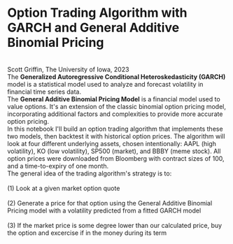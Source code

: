 <h1>Option Trading Algorithm with GARCH and General Additive Binomial Pricing</h1></br>
Scott Griffin, The University of Iowa, 2023</br>
The <b>Generalized Autoregressive Conditional Heteroskedasticity (GARCH)</b> model is a statistical model used to analyze and forecast volatility in financial time series data.</br>
The <b>General Additive Binomial Pricing Model</b> is a financial model used to value options. It's an extension of the classic binomial option pricing model, incorporating additional factors and complexities to provide more accurate option pricing.</br>
In this notebook I'll build an option trading algorithm that implements these two models, then backtest it with historical option prices. The algorithm will look at four different underlying assets, chosen intentionally: AAPL (high volatility), KO (low volatility), SP500 (market), and BBBY (meme stock). All option prices were downloaded from Bloomberg with contract sizes of 100, and a time-to-expiry of one month.</br>
The general idea of the trading algorithm's strategy is to:</br></br>(1) Look at a given market option quote</br></br>(2) Generate a price for that option using the General Additive Binomial Pricing model with a volatility predicted from a fitted GARCH model</br></br>(3) If the market price is some degree lower than our calculated price, buy the option and excercise if in the money during its term
